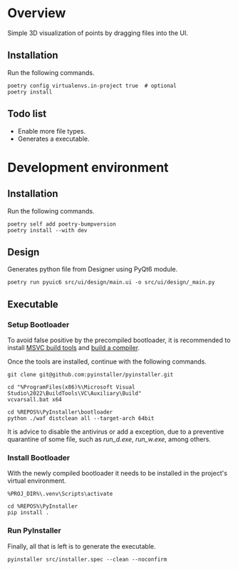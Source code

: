 # Overview
Simple 3D visualization of points by dragging files into the UI.


## Installation
Run the following commands.
```
poetry config virtualenvs.in-project true  # optional
poetry install
```


## Todo list
- Enable more file types.
- Generates a executable.


# Development environment
## Installation
Run the following commands.
```
poetry self add poetry-bumpversion
poetry install --with dev
```

## Design
Generates python file from Designer using PyQt6 module.
```
poetry run pyuic6 src/ui/design/main.ui -o src/ui/design/_main.py
```

## Executable
### Setup Bootloader
To avoid false positive by the precompiled bootloader, it is recommended to
install [MSVC build tools](https://visualstudio.microsoft.com/visual-cpp-build-tools/)
and [build a compiler](https://pyinstaller.org/en/stable/bootloader-building.html#building-for-windows).

Once the tools are installed, continue with the following commands.
```
git clone git@github.com:pyinstaller/pyinstaller.git

cd "%ProgramFiles(x86)%\Microsoft Visual Studio\2022\BuildTools\VC\Auxiliary\Build"
vcvarsall.bat x64

cd %REPOS%\PyInstaller\bootloader
python ./waf distclean all --target-arch 64bit
```
It is advice to disable the antivirus or add a exception, due to a preventive
quarantine of some file, such as *run_d.exe*, *run_w.exe*, among others.

### Install Bootloader
With the newly compiled bootloader it needs to be installed in the project's
virtual environment.
```
%PROJ_DIR%\.venv\Scripts\activate

cd %REPOS%\PyInstaller
pip install .
```

### Run PyInstaller
Finally, all that is left is to generate the executable.
```
pyinstaller src/installer.spec --clean --noconfirm
```
